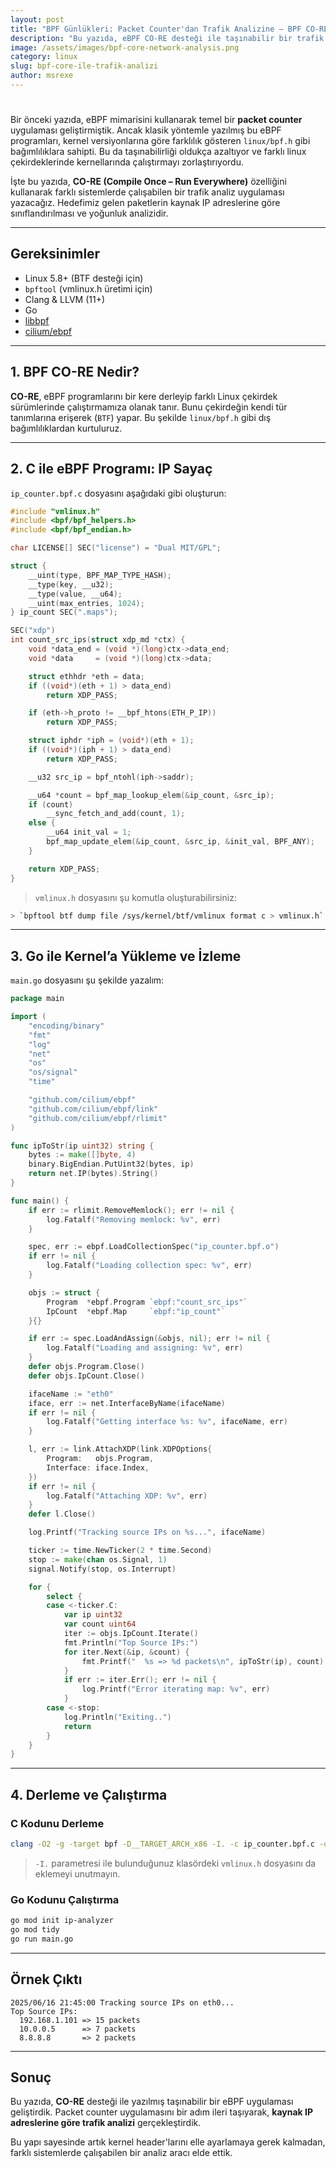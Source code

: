 ```yaml
---
layout: post
title: "BPF Günlükleri: Packet Counter'dan Trafik Analizine – BPF CO-RE ile Gelişmiş Uygulamalar"
description: "Bu yazıda, eBPF CO-RE desteği ile taşınabilir bir trafik analiz uygulaması geliştireceğiz."
image: /assets/images/bpf-core-network-analysis.png
category: linux
slug: bpf-core-ile-trafik-analizi
author: msrexe
---
```


# 



Bir önceki yazıda, eBPF mimarisini kullanarak temel bir **packet counter** uygulaması geliştirmiştik. Ancak klasik yöntemle yazılmış bu eBPF programları, kernel versiyonlarına göre farklılık gösteren `linux/bpf.h` gibi bağımlılıklara sahipti. Bu da taşınabilirliği oldukça azaltıyor ve farklı linux çekirdeklerinde kernellarında çalıştırmayı zorlaştırıyordu.

İşte bu yazıda, **CO-RE (Compile Once – Run Everywhere)** özelliğini kullanarak farklı sistemlerde çalışabilen bir trafik analiz uygulaması yazacağız. Hedefimiz gelen paketlerin kaynak IP adreslerine göre sınıflandırılması ve yoğunluk analizidir.

---

## Gereksinimler

- Linux 5.8+ (BTF desteği için)
- `bpftool` (vmlinux.h üretimi için)
- Clang & LLVM (11+)
- Go
- [libbpf](https://github.com/libbpf/libbpf)
- [cilium/ebpf](https://github.com/cilium/ebpf)

---

## 1. BPF CO-RE Nedir?

**CO-RE**, eBPF programlarını bir kere derleyip farklı Linux çekirdek sürümlerinde çalıştırmamıza olanak tanır. Bunu çekirdeğin kendi tür tanımlarına erişerek (`BTF`) yapar. Bu şekilde `linux/bpf.h` gibi dış bağımlılıklardan kurtuluruz.

---

## 2. C ile eBPF Programı: IP Sayaç

`ip_counter.bpf.c` dosyasını aşağıdaki gibi oluşturun:

```c
#include "vmlinux.h"
#include <bpf/bpf_helpers.h>
#include <bpf/bpf_endian.h>

char LICENSE[] SEC("license") = "Dual MIT/GPL";

struct {
    __uint(type, BPF_MAP_TYPE_HASH);
    __type(key, __u32);
    __type(value, __u64);
    __uint(max_entries, 1024);
} ip_count SEC(".maps");

SEC("xdp")
int count_src_ips(struct xdp_md *ctx) {
    void *data_end = (void *)(long)ctx->data_end;
    void *data     = (void *)(long)ctx->data;

    struct ethhdr *eth = data;
    if ((void*)(eth + 1) > data_end)
        return XDP_PASS;

    if (eth->h_proto != __bpf_htons(ETH_P_IP))
        return XDP_PASS;

    struct iphdr *iph = (void*)(eth + 1);
    if ((void*)(iph + 1) > data_end)
        return XDP_PASS;

    __u32 src_ip = bpf_ntohl(iph->saddr);

    __u64 *count = bpf_map_lookup_elem(&ip_count, &src_ip);
    if (count)
        __sync_fetch_and_add(count, 1);
    else {
        __u64 init_val = 1;
        bpf_map_update_elem(&ip_count, &src_ip, &init_val, BPF_ANY);
    }

    return XDP_PASS;
}
```

> `vmlinux.h` dosyasını şu komutla oluşturabilirsiniz:
```sh
> `bpftool btf dump file /sys/kernel/btf/vmlinux format c > vmlinux.h`
```

---

## 3. Go ile Kernel’a Yükleme ve İzleme

`main.go` dosyasını şu şekilde yazalım:

```go
package main

import (
    "encoding/binary"
    "fmt"
    "log"
    "net"
    "os"
    "os/signal"
    "time"

    "github.com/cilium/ebpf"
    "github.com/cilium/ebpf/link"
    "github.com/cilium/ebpf/rlimit"
)

func ipToStr(ip uint32) string {
    bytes := make([]byte, 4)
    binary.BigEndian.PutUint32(bytes, ip)
    return net.IP(bytes).String()
}

func main() {
    if err := rlimit.RemoveMemlock(); err != nil {
        log.Fatalf("Removing memlock: %v", err)
    }

    spec, err := ebpf.LoadCollectionSpec("ip_counter.bpf.o")
    if err != nil {
        log.Fatalf("Loading collection spec: %v", err)
    }

    objs := struct {
        Program  *ebpf.Program `ebpf:"count_src_ips"`
        IpCount  *ebpf.Map     `ebpf:"ip_count"`
    }{}

    if err := spec.LoadAndAssign(&objs, nil); err != nil {
        log.Fatalf("Loading and assigning: %v", err)
    }
    defer objs.Program.Close()
    defer objs.IpCount.Close()

    ifaceName := "eth0"
    iface, err := net.InterfaceByName(ifaceName)
    if err != nil {
        log.Fatalf("Getting interface %s: %v", ifaceName, err)
    }

    l, err := link.AttachXDP(link.XDPOptions{
        Program:   objs.Program,
        Interface: iface.Index,
    })
    if err != nil {
        log.Fatalf("Attaching XDP: %v", err)
    }
    defer l.Close()

    log.Printf("Tracking source IPs on %s...", ifaceName)

    ticker := time.NewTicker(2 * time.Second)
    stop := make(chan os.Signal, 1)
    signal.Notify(stop, os.Interrupt)

    for {
        select {
        case <-ticker.C:
            var ip uint32
            var count uint64
            iter := objs.IpCount.Iterate()
            fmt.Println("Top Source IPs:")
            for iter.Next(&ip, &count) {
                fmt.Printf("  %s => %d packets\n", ipToStr(ip), count)
            }
            if err := iter.Err(); err != nil {
                log.Printf("Error iterating map: %v", err)
            }
        case <-stop:
            log.Println("Exiting..")
            return
        }
    }
}
```

---

## 4. Derleme ve Çalıştırma

### C Kodunu Derleme

```sh
clang -O2 -g -target bpf -D__TARGET_ARCH_x86 -I. -c ip_counter.bpf.c -o ip_counter.bpf.o
```

> `-I.` parametresi ile bulunduğunuz klasördeki `vmlinux.h` dosyasını da eklemeyi unutmayın.

### Go Kodunu Çalıştırma

```sh
go mod init ip-analyzer
go mod tidy
go run main.go
```

---

## Örnek Çıktı

```
2025/06/16 21:45:00 Tracking source IPs on eth0...
Top Source IPs:
  192.168.1.101 => 15 packets
  10.0.0.5      => 7 packets
  8.8.8.8       => 2 packets
```

---

## Sonuç

Bu yazıda, **CO-RE** desteği ile yazılmış taşınabilir bir eBPF uygulaması geliştirdik. Packet counter uygulamasını bir adım ileri taşıyarak, **kaynak IP adreslerine göre trafik analizi** gerçekleştirdik.

Bu yapı sayesinde artık kernel header'larını elle ayarlamaya gerek kalmadan, farklı sistemlerde çalışabilen bir analiz aracı elde ettik.